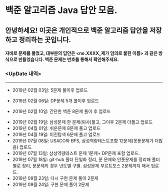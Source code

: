 백준 알고리즘 Java 답안 모음. 
========================


 ## 안녕하세요! 이곳은 개인적으로 백준 알고리즘 답안을 저장하고 정리하는 곳입니다.

 #### 자바로 문제를 풀었고, 대부분의 답안은 **<no.XXXX_제가 임의로 붙힌 이름>** 과 같은 방식으로 만들었습니다. 백준 문제는 번호를 통해서 확인해주세요.
 
 
 ### <UpDate 내역>
 -----------------

+ 2019년 02월 03일: 5문제 풀이후 업로드 
- 2019년 02월 06일: DP문제 5개 풀이후 업로드 
+ 2019년 02월 10일: 간단한 백준 8문제 풀이 후 업로드 
* 2019년 02월 19일: 삼성문제 한 문제(퇴사)풀고, 그이후 2문제 더풀고 업로드 
* 2019년 04월 01일: 쉬운문제 8문제 풀고 업로드 
* 2019년 04월 19일: 이진탐색 6문제 풀고 업로드 
* 2019년 07월 08일: USACO와 BFS, 삼성역량테스트포함 12문제(못푼문제가 더많음) 업로드 
* 2019년 07월 13일: 삼성역량테스트 문제 1문제+ DP문제 포함 업로드. 
* 2019년 07월 18일: git-hub 폴더 단일화 정리, 푼 문제와 안푼문제를 정리해 폴더별로 정리, 푼문제의 경우 년도별 구별. 삼성문제 부르트포스 2문제까지 해서 업로드. 
* 2019년 09월 23일: 다시 구현 문제 풀이 2문제 
* 2019년 09월 24일: 구현 문제 풀이 2문제  


